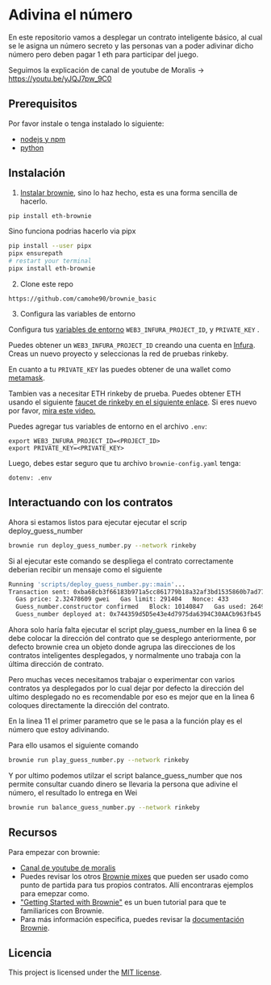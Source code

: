 # Adivina el número

En este repositorio vamos a desplegar un contrato inteligente básico, al cual se le asigna un número secreto y las personas van a poder adivinar dicho número pero deben pagar 1 eth para participar del juego.

Seguimos la explicación de canal de youtube de Moralis -> https://youtu.be/yJQJ7pw_9C0

## Prerequisitos

Por favor instale o tenga instalado lo siguiente:

- [nodejs y npm](https://nodejs.org/en/download/)
- [python](https://www.python.org/downloads/)

## Instalación

1. [Instalar brownie](https://eth-brownie.readthedocs.io/en/stable/install.html), sino lo haz hecho, esta es una forma sencilla de hacerlo.


```bash
pip install eth-brownie
```
Sino funciona podrias hacerlo via pipx
```bash
pip install --user pipx
pipx ensurepath
# restart your terminal
pipx install eth-brownie
```

2. Clone este repo 
```
https://github.com/camohe90/brownie_basic
```

3. Configura las variables de entorno

Configura tus [variables de entorno](https://www.twilio.com/blog/2017/01/how-to-set-environment-variables.html) `WEB3_INFURA_PROJECT_ID`, y `PRIVATE_KEY` . 

Puedes obtener un `WEB3_INFURA_PROJECT_ID` creando una cuenta en [Infura](https://infura.io/). Creas un nuevo proyecto y seleccionas la red de pruebas rinkeby. 

En cuanto a tu `PRIVATE_KEY` las puedes obtener de una wallet como [metamask](https://metamask.io/). 

Tambien vas a necesitar ETH rinkeby de prueba. Puedes obtener ETH usando el siguiente [faucet de rinkeby en el siguiente enlace](https://faucets.chain.link/rinkeby). Si eres nuevo por favor, [mira este video.](https://www.youtube.com/watch?v=P7FX_1PePX0)

Puedes agregar tus variables de entorno en el archivo `.env`:

```
export WEB3_INFURA_PROJECT_ID=<PROJECT_ID>
export PRIVATE_KEY=<PRIVATE_KEY>
```

Luego, debes estar seguro que tu archivo `brownie-config.yaml` tenga:

```
dotenv: .env
```

## Interactuando con los contratos

Ahora si estamos listos para ejecutar ejecutar el scrip deploy_guess_number

```bash
brownie run deploy_guess_number.py --network rinkeby
```

Si al ejecutar este comando se despliega el contrato correctamente deberian recibir un mensaje como el siguiente

```bash
Running 'scripts/deploy_guess_number.py::main'...
Transaction sent: 0xba68cb3f66183b971a5cc861779b18a32af3bd1535860b7ad7777196185c16b0
  Gas price: 2.32478609 gwei   Gas limit: 291404   Nonce: 433
  Guess_number.constructor confirmed   Block: 10140847   Gas used: 264913 (90.91%)
  Guess_number deployed at: 0x744359d5D5e43e4d7975da6394C30AACb963fb45
```

Ahora solo haría falta ejecutar el script play_guess_number en la linea 6 se debe colocar la dirección del contrato que se desplego anteriormente, por defecto brownie crea un objeto donde agrupa las direcciones de los contratos inteligentes desplegados, y normalmente uno trabaja con la última dirección de contrato.

Pero muchas veces necesitamos trabajar o experimentar con varios contratos ya desplegados por lo cual dejar por defecto la dirección del ultimo desplegado no es recomendable por eso es mejor que en la linea 6 coloques directamente la dirección del contrato.

En la linea 11 el primer parametro que se le pasa a la función play es el número que estoy adivinando.

Para ello usamos el siguiente comando

```bash
brownie run play_guess_number.py --network rinkeby
```
Y por ultimo podemos utilzar el script balance_guess_number que nos permite consultar cuando dinero se llevaria la persona que adivine el número, el resultado lo entrega en Wei

```bash
brownie run balance_guess_number.py --network rinkeby
```


## Recursos

Para empezar con brownie:

* [Canal de youtube de moralis ](https://youtu.be/yJQJ7pw_9C0)
* Puedes revisar los otros [Brownie mixes](https://github.com/brownie-mix/) que pueden ser usado como punto de partida para tus propios contratos. Allí encontraras ejemplos para emepzar como.
* ["Getting Started with Brownie"](https://medium.com/@iamdefinitelyahuman/getting-started-with-brownie-part-1-9b2181f4cb99) es un buen tutorial para que te familiarices con Brownie.
* Para más información especifica, puedes revisar la [documentación Brownie](https://eth-brownie.readthedocs.io/en/stable/).

## Licencia

This project is licensed under the [MIT license](LICENSE).

